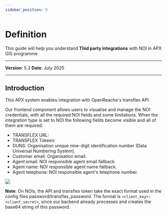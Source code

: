 ```yaml
---
sidebar_position: 0
---
```

# Definition

This guide will help you understand **Thid party integrations** with NOI in APX GIS programme.

------------

**Version**: 5.3
**Date**: July 2025

------------
## **Introduction**

This APX system enables integration with OpenReache's transflex API.

Our frontend component allows users to visualise and manage the NOI credentials, with all the required NOI fields and some limitations.
When the integration type is set to NOI the following fields become visible and all of them are required:

* TRANSFLEX URL:
* TRANSFLEX Tokeen:
* DUNS: Organisation unique nine-digit identification number (Data Universal Numbering System).
* Customer email: Organisation email.
* Agent email: NOI responsible agent email fallback.
* Agent name: NOI responsible agent name fallback.
* Agent telephone: NOI responsible agent's telephone number.

![](/img/Third-party-integrations/thirdPI-screens16.png)

**Note**: On NOIs, the API and transflex token take the exact format used in the config files password/transflex_password. The format is `<client_key>:<client_secret>`, since our backend already processes and creates the base64 string of this password.